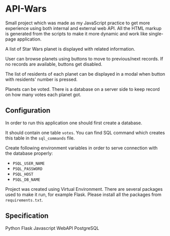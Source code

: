 # API-Wars
Small project which was made as my JavaScript practice to get more experience using both internal and external web API. All the HTML markup is generated from the scripts to make it more dynamic and work like single-page application.

A list of Star Wars planet is displayed with related information. 

User can browse planets using buttons to move to previous/next records. If no records are available, buttons get disabled.

The list of residents of each planet can be displayed in a modal when button with residents' number is pressed.

Planets can be voted. There is a database on a server side to keep record on how many votes each planet got.

## Configuration
In order to run this application one should first create a database. 

It should contain one table `votes`. You can find SQL command which creates this table in the `sql_commands` file.

Create following environment variables in order to serve connection with the database properly:
- `PSQL_USER_NAME`
- `PSQL_PASSWORD`
- `PSQL_HOST`
- `PSQL_DB_NAME`

Project was created using Virtual Environment. There are several packages used to make it run, for example Flask. Please install all the packages from `requirements.txt`.

## Specification
Python
Flask
Javascript
WebAPI
PostgreSQL
